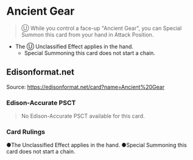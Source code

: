 # Ancient Gear

> Ⓤ While you control a face-up "Ancient Gear", you can Special Summon this card from your hand in Attack Position.

*   The Ⓤ Unclassified Effect applies in the hand.
    *   Special Summoning this card does not start a chain.

## Edisonformat.net

Source: https://edisonformat.net/card?name=Ancient%20Gear

### Edison-Accurate PSCT

> No Edison-Accurate PSCT available for this card.

### Card Rulings

●The Unclassified Effect applies in the hand.
●Special Summoning this card does not start a chain.
            